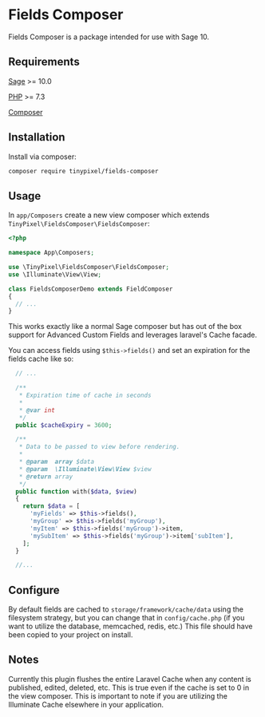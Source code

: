 # Fields Composer

Fields Composer is a package intended for use with Sage 10.

## Requirements

[Sage](https://github.com/roots/sage) >= 10.0

[PHP](https://secure.php.net/manual/en/install.php) >= 7.3

[Composer](https://getcomposer.org)

## Installation

Install via composer:

```bash
composer require tinypixel/fields-composer
```

## Usage

In `app/Composers` create a new view composer which extends `TinyPixel\FieldsComposer\FieldsComposer`:

```php
<?php

namespace App\Composers;

use \TinyPixel\FieldsComposer\FieldsComposer;
use \Illuminate\View\View;

class FieldsComposerDemo extends FieldComposer
{
  // ...
}
```

This works exactly like a normal Sage composer but has out of the box support for Advanced Custom Fields and leverages laravel's Cache facade.

You can access fields using `$this->fields()` and set an expiration for the fields cache like so:

```php
  // ...

  /**
   * Expiration time of cache in seconds
   *
   * @var int
   */
  public $cacheExpiry = 3600;

  /**
   * Data to be passed to view before rendering.
   *
   * @param  array $data
   * @param  \Illuminate\View\View $view
   * @return array
   */
  public function with($data, $view)
  {
    return $data = [
      'myFields' => $this->fields(),
      'myGroup' => $this->fields('myGroup'),
      'myItem' => $this->fields('myGroup')->item,
      'mySubItem' => $this->fields('myGroup')->item['subItem'],
    ];
  }

  //...
```

## Configure

By default fields are cached to `storage/framework/cache/data` using the filesystem strategy, but you can change that in `config/cache.php` (if you want to utilize the database, memcached, redis, etc.) This file should have been copied to your project on install.

## Notes

Currently this plugin flushes the entire Laravel Cache when any content is published, edited, deleted, etc. This is true even if the cache is set to 0 in the view composer. This is important to note if you are utilizing the Illuminate Cache elsewhere in your application.
